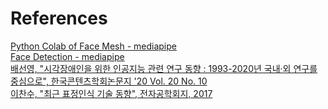 # References
[Python Colab of Face Mesh - mediapipe](https://colab.research.google.com/drive/1FCxIsJS9i58uAsgsLFqDwFmiPO14Z2Hd) <br>
[Face Detection - mediapipe](https://google.github.io/mediapipe/solutions/face_detection.html) <br>
[배선영, "시각장애인을 위한 인공지능 관련 연구 동향 : 1993-2020년 국내·외 연구를 중심으로", 한국콘텐츠학회논문지 '20 Vol. 20 No. 10](https://koreascience.or.kr/article/JAKO202031458604056.pdf) <br>
[이찬수, "최근 표정인식 기술 동향", 전자공학회지, 2017](https://www.koreascience.or.kr/article/JAKO201724854344095.pdf) <br>
